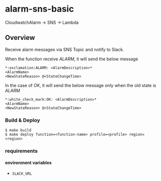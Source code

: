 # alarm-sns-basic

CloudwatchAlarm -> SNS -> Lambda

## Overview

Receive alarm messages via SNS Topic and notify to Slack.

When the function receive _ALARM_, it will send the below message

    *:exclamation:ALARM: <AlarmDescription>*
    <AlarmName>
    <NewStateReason> @<StateChangeTime>

In the case of *OK*, it will send the below message only when the old state is _ALARM_

    *:white_check_mark:OK: <AlarmDescription>*
    <AlarmName>
    <NewStateReason> @<StateChangeTime>

### Build & Deploy
```
$ make build
$ make deploy function=<function-name> profile=<profile> region=<region>
```

### requirements

#### environment variables

-   `SLACK_URL`
